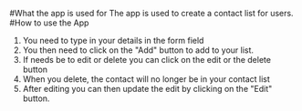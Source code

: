 #What the app is used for
The app is used to create a contact list for users.
#How to use the App

1. You need to type in your details in the form field
2. You then need to click on the "Add" button to add to your list.
3. If needs be to edit or delete you can click on the edit or the delete button
4. When you delete, the contact will no longer be in your contact list
5. After editing you can then update the edit by clicking on the "Edit" button.
